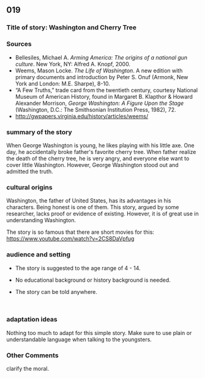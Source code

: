 ## 019			
### Title of story: Washington and Cherry Tree



### Sources

* Bellesiles, Michael A. *Arming America: The origins of a national gun culture*. New York, NY: Alfred A. Knopf, 2000.
* Weems, Mason Locke. *The Life of Washington*. A new edition with primary documents and introduction by Peter S. Onuf (Armonk, New York and London: M.E. Sharpe), 8-10.
* “A Few Truths,” trade card from the twentieth century, courtesy National Museum of American History, found in Margaret B. Klapthor & Howard Alexander Morrison, *George Washington: A Figure Upon the Stage* (Washington, D.C.: The Smithsonian Institution Press, 1982), 72.
* http://gwpapers.virginia.edu/history/articles/weems/




### summary of the story

When George Washington is young, he likes playing with his little axe. One day, he accidentally broke father's favorite cherry tree. When father realize the death of the cherry tree, he is very angry, and everyone else want to cover little Washington. However, George Washington stood out and admitted the truth. 



### cultural origins

Washington, the father of United States, has its advantages in his characters. Being honest is one of them. This story, argued by some researcher, lacks proof or evidence of existing. However, it is of great use in understanding Washington.

The story is so famous that there are short movies for this: https://www.youtube.com/watch?v=2CS8DaVpfug



### audience and setting
* The story is suggested to the age range of 4 - 14. 

* No educational background or history background is needed.

* The story can be told anywhere.

  ​



### adaptation ideas

Nothing too much to adapt for this simple story. Make sure to use plain or understandable language when talking to the youngsters.



### Other Comments

clarify the moral.